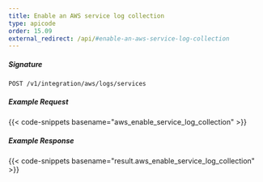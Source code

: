 ```yaml
---
title: Enable an AWS service log collection
type: apicode
order: 15.09
external_redirect: /api/#enable-an-aws-service-log-collection
---
```


##### Signature

`POST /v1/integration/aws/logs/services`

##### Example Request
{{< code-snippets basename="aws_enable_service_log_collection" >}}

##### Example Response
{{< code-snippets basename="result.aws_enable_service_log_collection" >}}

